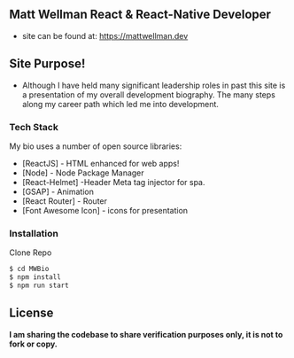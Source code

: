## Matt Wellman React & React-Native Developer

- site can be found at:
https://mattwellman.dev

## Site Purpose!

  - Although I have held many significant leadership roles in past this site is a presentation of my overall development biography. The many steps along my career path which led me into development. 


### Tech Stack

My bio uses a number of open source libraries:

* [ReactJS] - HTML enhanced for web apps!
* [Node] - Node Package Manager
* [React-Helmet] -Header Meta tag injector for spa.
* [GSAP] - Animation
* [React Router] - Router
* [Font Awesome Icon] - icons for presentation


### Installation

Clone Repo

```sh
$ cd MWBio
$ npm install 
$ npm run start
```



License
----
**I am sharing the codebase to share verification purposes only, it is not to fork or copy.**